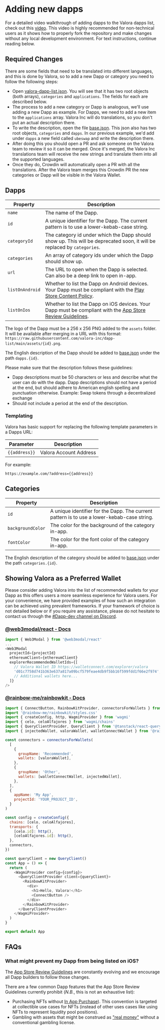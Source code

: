 [valora-dapp-list.json]: https://github.com/valora-inc/dapp-list/blob/main/src/valora-dapp-list.json
[base.json]: https://github.com/valora-inc/dapp-list/blob/main/locales/base.json

# Adding new dapps

For a detailed video walkthrough of adding dapps to the Valora dapps list, check out this [video](https://youtu.be/t6qX85P02IQ?t=221). This video is highly recommended for non-technical users as it shows how to properly fork the repository and make changes without any local development environment. For text instructions, continue reading below.

## Required Changes

There are some fields that need to be translated into different languages, and this is done by Valora, so to add a new Dapp or category you need to follow the following steps:

- Open [valora-dapp-list.json]. You will see that it has two root objects (both arrays), `categories` and `applications`. The fields for each are described below.
- The process to add a new category or Dapp is analogous, we'll use adding a new Dapp as example. For Dapps, we need to add a new item to the `applications` array. Valora Inc will do translations, so you don't put an actual description there.
- To write the description, open the file [base.json]. This json also has two root objects, `categories` and `dapps`. In our previous example, we'd add under `dapps` a new field called `ubeswap` and write the description there.
- After doing this you should open a PR and ask someone on the Valora team to review it so it can be merged. Once it's merged, the Valora Inc translations team will receive the new strings and translate them into all the supported languages.
- Once they do, Crowdin will automatically open a PR with all the translations. After the Valora team merges this Crowdin PR the new categories or Dapp will be visible in the Valora Wallet.

## Dapps

| Property        | Description                                                                                                                                                             |
| --------------- | ----------------------------------------------------------------------------------------------------------------------------------------------------------------------- |
| `name`          | The name of the Dapp.                                                                                                                                                   |
| `id`            | A unique identifier for the Dapp. The current pattern is to use a lower-kebab-case string.                                                                              |
| `categoryId`    | The category id under which the Dapp should show up. This will be deprecated soon, it will be replaced by `categories`.                                                 |
| `categories`    | An array of category ids under which the Dapp should show up.                                                                                                           |
| `url`           | The URL to open when the Dapp is selected. Can also be a deep link to open in-app.                                                                                      |
| `listOnAndroid` | Whether to list the Dapp on Android devices. Your Dapp must be compliant with the [Play Store Content Policy](https://play.google.com/about/developer-content-policy/). |
| `listOnIos`     | Whether to list the Dapp on iOS devices. Your Dapp must be compliant with the [App Store Review Guidelines](https://developer.apple.com/app-store/review/guidelines/).  |

The logo of the Dapp must be a 256 x 256 PNG added to the `assets` folder. It will be available after merging in a URL with this format: `https://raw.githubusercontent.com/valora-inc/dapp-list/main/assets/{id}.png`.

The English description of the Dapp should be added to [base.json] under the path `dapps.{id}`.

Please make sure that the description follows these guidelines:

- Dapp descriptions must be 50 characters or less and describe what the user can do with the dapp. Dapp descriptions should not have a period at the end, but should adhere to American english spelling and punctuation otherwise.
  Example: Swap tokens through a decentralized exchange
- Should not include a period at the end of the description.

### Templating

Valora has basic support for replacing the following template
parameters in a Dapps URL:

| Parameter     | Description            |
| ------------- | ---------------------- |
| `{{address}}` | Valora Account Address |

For example:

```
https://example.com/?address={{address}}
```

## Categories

| Property          | Description                                                                                |
| ----------------- | ------------------------------------------------------------------------------------------ |
| `id`              | A unique identifier for the Dapp. The current pattern is to use a lower-kebab-case string. |
| `backgroundColor` | The color for the background of the category in-app.                                       |
| `fontColor`       | The color for the font color of the category in-app.                                       |

The English description of the category should be added to [base.json] under the path `categories.{id}`.

## Showing Valora as a Preferred Wallet

Please consider adding Valora into the list of recommended wallets for your Dapp as this offers users a more seamless experience for Valora users. For your convenience, we have provided examples of how such an integration can be achieved using prevalent frameworks. If your framework of choice is not detailed below or if you require any assistance, please do not hesitate to contact us through the [#Dapp-dev channel on Discord](https://discord.com/channels/886972503560433675/887422238071087154).

### [@web3modal/react - Docs](https://docs.walletconnect.com/2.0/web3modal/react/wagmi/options#explorerexcludedwalletids-optional)

```JavaScript
import { Web3Modal } from '@web3modal/react'
...
<Web3Modal
  projectId={projectId}
  ethereumClient={ethereumClient}
  explorerRecommendedWalletIds={[
    // Valora Wallet ID https://walletconnect.com/explorer/valora
    'd01c7758d741b363e637a817a09bcf579feae4db9f5bb16f599fdd1f66e2f974',
    // Additional wallets here...
  ]}
/>
```

### [@rainbow-me/rainbowkit - Docs](https://docs.celo.org/developer/rainbowkit-celo)

```JavaScript
import { ConnectButton, RainbowKitProvider, connectorsForWallets } from '@rainbow-me/rainbowkit'
import '@rainbow-me/rainbowkit/styles.css'
import { createConfig, http, WagmiProvider } from 'wagmi'
import { celo, celoAlfajores } from 'wagmi/chains'
import { QueryClientProvider, QueryClient } from '@tanstack/react-query'
import { injectedWallet, valoraWallet, walletConnectWallet } from '@rainbow-me/rainbowkit/wallets'

const connectors = connectorsForWallets(
  [
    {
      groupName: 'Recommended',
      wallets: [valoraWallet],
    },
    {
      groupName: 'Other',
      wallets: [walletConnectWallet, injectedWallet],
    },
  ],
  {
    appName: 'My App',
    projectId: 'YOUR_PROJECT_ID',
  }
)

const config = createConfig({
  chains: [celo, celoAlfajores],
  transports: {
    [celo.id]: http(),
    [celoAlfajores.id]: http(),
  },
  connectors,
})

const queryClient = new QueryClient()
const App = () => {
  return (
    <WagmiProvider config={config}>
      <QueryClientProvider client={queryClient}>
        <RainbowKitProvider>
          <div>
            <h1>Hello, Valora!</h1>
            <ConnectButton />
          </div>
        </RainbowKitProvider>
      </QueryClientProvider>
    </WagmiProvider>
  )
}

export default App
```

## FAQs

### What might prevent my Dapp from being listed on iOS?

The [App Store Review Guidelines](https://developer.apple.com/app-store/review/guidelines/)
are constantly evolving and we encourage all Dapp builders to follow
those changes.

There are a few common Dapp features that the App Store Review
Guidelines currently prohibit (_N.B._, this is not an exhaustive list):

- Purchasing NFTs without [In App Purchase](https://developer.apple.com/app-store/review/guidelines/#in-app-purchase)). This
  convention is targeted at collectible use cases for NFTs (instead of
  other uses cases like using NFTs to represent liquidity pool
  positions).
- Gambling with assets that might be construed as ["real money"](https://developer.apple.com/app-store/review/guidelines/#gaming-gambling-and-lotteries) without
  a conventional gambling license.
